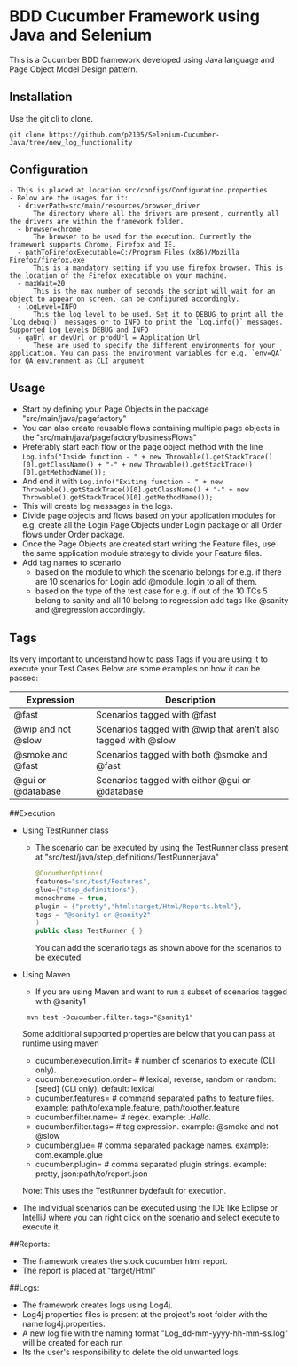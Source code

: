 # BDD Cucumber Framework using Java and Selenium

This is a Cucumber BDD framework developed using Java language and Page Object Model Design pattern.

## Installation

Use the git cli to clone.

```git
git clone https://github.com/p2105/Selenium-Cucumber-Java/tree/new_log_functionality
```

## Configuration

```properties
- This is placed at location src/configs/Configuration.properties
- Below are the usages for it:
  - driverPath=src/main/resources/browser_driver
      The directory where all the drivers are present, currently all the drivers are within the framework folder.
  - browser=chrome
      The browser to be used for the execution. Currently the framework supports Chrome, Firefox and IE.
  - pathToFirefoxExecutable=C:/Program Files (x86)/Mozilla Firefox/firefox.exe
      This is a mandatory setting if you use firefox browser. This is the location of the Firefox executable on your machine.
  - maxWait=20
      This is the max number of seconds the script will wait for an object to appear on screen, can be configured accordingly.
  - logLevel=INFO
      This the log level to be used. Set it to DEBUG to print all the `Log.debug()` messages or to INFO to print the `Log.info()` messages. Supported Log Levels DEBUG and INFO
  - qaUrl or devUrl or prodUrl = Application Url
      These are used to specify the different environments for your application. You can pass the environment variables for e.g. `env=QA` for QA environment as CLI argument
```

## Usage
- Start by defining your Page Objects in the package "src/main/java/pagefactory"
- You can also create reusable flows containing multiple page objects in the "src/main/java/pagefactory/businessFlows"
- Preferably start each flow or the page object method with the line
   `Log.info("Inside function - " + new Throwable().getStackTrace()[0].getClassName() + "-" + new Throwable().getStackTrace()[0].getMethodName());`
- And end it with
   `Log.info("Exiting function - " + new Throwable().getStackTrace()[0].getClassName() + "-" + new Throwable().getStackTrace()[0].getMethodName());`
- This will create log messages in the logs.
- Divide page objects and flows based on your application modules for e.g. create all the Login Page Objects under Login package or all Order flows under Order package.
- Once the Page Objects are created start writing the Feature files, use the same application module strategy to divide your Feature files.
- Add tag names to scenario 
    - based on the module to which the scenario belongs for e.g. if there are 10 scenarios for Login add @module_login to all of them. 
    - based on the type of the test case for e.g. if out of the 10 TCs 5 belong to sanity and all 10 belong to regression add tags like @sanity and @regression accordingly.

## Tags
Its very important to understand how to pass Tags if you are using it to execute your Test Cases
Below are some examples on how it can be passed:

Expression  | Description
------------- | -------------
@fast  | Scenarios tagged with @fast
@wip and not @slow  | Scenarios tagged with @wip that aren’t also tagged with @slow
@smoke and @fast | Scenarios tagged with both @smoke and @fast
@gui or @database | Scenarios tagged with either @gui or @database

##Execution
- Using TestRunner class
  -  The scenario can be executed by using the TestRunner class present at "src/test/java/step_definitions/TestRunner.java"
     ```java
     @CucumberOptions(
     features="src/test/Features",
     glue={"step_definitions"},
     monochrome = true,
     plugin = {"pretty","html:target/Html/Reports.html"},
     tags = "@sanity1 or @sanity2"
     )
     public class TestRunner { }
     ```
     You can add the scenario tags as shown above for the scenarios to be executed

- Using Maven
  -  If you are using Maven and want to run a subset of scenarios tagged with @sanity1
    ```
     mvn test -Dcucumber.filter.tags="@sanity1"
    ```
  Some additional supported properties are below that you can pass at runtime using maven 
  -  cucumber.execution.limit=       # number of scenarios to execute (CLI only).
  -  cucumber.execution.order=       # lexical, reverse, random or random:[seed] (CLI only). default: lexical
  -  cucumber.features=              # command separated paths to feature files. example: path/to/example.feature, path/to/other.feature
  -  cucumber.filter.name=           # regex. example: .*Hello.*
  -  cucumber.filter.tags=           # tag expression. example: @smoke and not @slow
  -  cucumber.glue=                  # comma separated package names. example: com.example.glue
  -  cucumber.plugin=                # comma separated plugin strings. example: pretty, json:path/to/report.json

  Note: This uses the TestRunner bydefault for execution.

-  The individual scenarios can be executed using the IDE like Eclipse or IntelliJ where you can right click on the scenario and select execute to execute it.

##Reports:
-  The framework creates the stock cucumber html report.
-  The report is placed at "target/Html"

##Logs:
-  The framework creates logs using Log4j.
-  Log4j properties files is present at the project's root folder with the name log4j.properties.
-  A new log file with the naming format "Log_dd-mm-yyyy-hh-mm-ss.log" will be created for each run
-  Its the user's responsibility to delete the old unwanted logs
